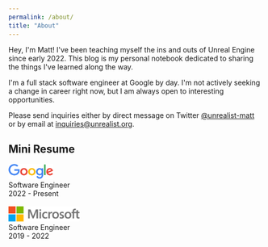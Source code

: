 ```yaml
---
permalink: /about/
title: "About"
---
```


Hey, I'm Matt! I've been teaching myself the ins and outs of Unreal Engine since early 2022. This blog is my personal notebook dedicated to sharing the things I've learned along the way.

I'm a full stack software engineer at Google by day. I'm not actively seeking a change in career right now, but I am always open to interesting opportunities.

Please send inquiries either by direct message on Twitter [@unrealist-matt](https://twitter.com/unrealist_matt) or by email at [inquiries@unrealist․org](mailto:inquiries@unrealist.org).

## Mini Resume
<img src="/assets/images/Google_logo.svg" style="height: 30px;" /><br/>Software Engineer<br/>2022 - Present
<br/><br/>
<img src="/assets/images/Microsoft_logo.svg" style="height: 30px;" /><br/>Software Engineer<br/>2019 - 2022
